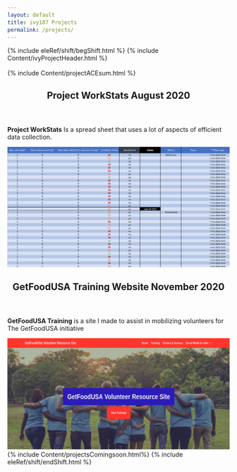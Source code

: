 ```yaml
---
layout: default
title: ivy107 Projects
permalink: /projects/
---
```

{% include eleRef/shift/begShift.html %}
{% include Content/ivyProjectHeader.html %}
<br>
<br>
{% include Content/projectACEsum.html %}
<section id="first">
    <header>
        <h2 class="theWhiteColor">Project WorkStats August 2020</h2>
    </header>
    <div class="content">
        <p><strong>Project WorkStats</strong> Is a spread sheet that uses a lot of aspects of efficient data collection.</p>
        <a href="/projectWorkStats/"><span class="image main"><img src="/assets/img/ProjectWS.png" alt="" /></span></a>
    </div>
</section>
<section id="first">
            <header>
                <h2 class="theWhiteColor">GetFoodUSA Training Website November 2020</h2>
            </header>
            <div class="content">
                <p><strong>GetFoodUSA Training</strong> is a site I made to assist in mobilizing volunteers for The GetFoodUSA initiative </p>
                <a href="/projectACE/"><span class="image main"><img src="/assets/img/GfusatPIC.png" alt="" /></span></a>
            </div>
        </section> 
{% include Content/projectsComingsoon.html%}
{% include eleRef/shift/endShift.html %}
    